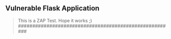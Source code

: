 ## Vulnerable Flask Application

> This is a ZAP Test. Hope it works ;)
#######################################################
